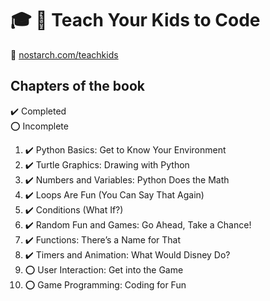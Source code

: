 # :mortar_board: :closed_book: Teach Your Kids to Code

:link: [nostarch.com/teachkids](https://nostarch.com/teachkids)

## Chapters of the book

:heavy_check_mark: Completed  
:o: Incomplete

1. :heavy_check_mark: Python Basics: Get to Know Your Environment
2. :heavy_check_mark: Turtle Graphics: Drawing with Python
3. :heavy_check_mark: Numbers and Variables: Python Does the Math
4. :heavy_check_mark: Loops Are Fun (You Can Say That Again)
5. :heavy_check_mark: Conditions (What If?)
6. :heavy_check_mark: Random Fun and Games: Go Ahead, Take a Chance!
7. :heavy_check_mark: Functions: There’s a Name for That
8. :heavy_check_mark: Timers and Animation: What Would Disney Do?
9. :o: User Interaction: Get into the Game
10. :o: Game Programming: Coding for Fun
